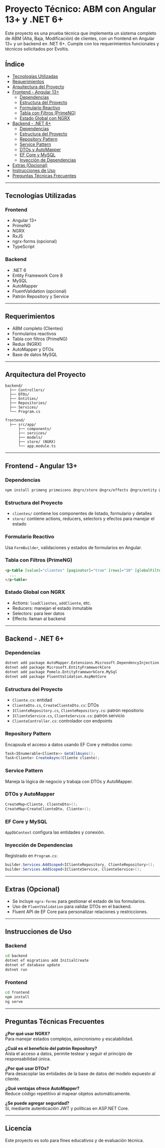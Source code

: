 
# Proyecto Técnico: ABM con Angular 13+ y .NET 6+

Este proyecto es una prueba técnica que implementa un sistema completo de ABM (Alta, Baja, Modificación) de clientes, con un frontend en Angular 13+ y un backend en .NET 6+. Cumple con los requerimientos funcionales y técnicos solicitados por Evoltis.

## Índice

- [Tecnologías Utilizadas](#tecnologías-utilizadas)
- [Requerimientos](#requerimientos)
- [Arquitectura del Proyecto](#arquitectura-del-proyecto)
- [Frontend - Angular 13+](#frontend---angular-13)
  - [Dependencias](#dependencias)
  - [Estructura del Proyecto](#estructura-del-proyecto)
  - [Formulario Reactivo](#formulario-reactivo)
  - [Tabla con Filtros (PrimeNG)](#tabla-con-filtros-primeng)
  - [Estado Global con NGRX](#estado-global-con-ngrx)
- [Backend - .NET 6+](#backend---net-6)
  - [Dependencias](#dependencias-1)
  - [Estructura del Proyecto](#estructura-del-proyecto-1)
  - [Repository Pattern](#repository-pattern)
  - [Service Pattern](#service-pattern)
  - [DTOs y AutoMapper](#dtos-y-automapper)
  - [EF Core y MySQL](#ef-core-y-mysql)
  - [Inyección de Dependencias](#inyección-de-dependencias)
- [Extras (Opcional)](#extras-opcional)
- [Instrucciones de Uso](#instrucciones-de-uso)
- [Preguntas Técnicas Frecuentes](#preguntas-técnicas-frecuentes)

---

## Tecnologías Utilizadas

### Frontend
- Angular 13+
- PrimeNG
- NGRX
- RxJS
- ngrx-forms (opcional)
- TypeScript

### Backend
- .NET 6
- Entity Framework Core 8
- MySQL
- AutoMapper
- FluentValidation (opcional)
- Patrón Repository y Service

---

## Requerimientos

- ABM completo (Clientes)
- Formularios reactivos
- Tabla con filtros (PrimeNG)
- Redux (NGRX)
- AutoMapper y DTOs
- Base de datos MySQL

---

## Arquitectura del Proyecto

```
backend/
  ├── Controllers/
  ├── DTOs/
  ├── Entities/
  ├── Repositories/
  ├── Services/
  └── Program.cs

frontend/
  ├── src/app/
      ├── components/
      ├── services/
      ├── models/
      ├── store/ (NGRX)
      └── app.module.ts
```

---

## Frontend - Angular 13+

### Dependencias
```bash
npm install primeng primeicons @ngrx/store @ngrx/effects @ngrx/entity @ngrx/store-devtools
```

### Estructura del Proyecto
- `clientes/` contiene los componentes de listado, formulario y detalles
- `store/` contiene actions, reducers, selectors y efectos para manejar el estado

### Formulario Reactivo
Usa `FormBuilder`, validaciones y estados de formularios en Angular.

### Tabla con Filtros (PrimeNG)
```html
<p-table [value]="clientes" [paginator]="true" [rows]="10" [globalFilterFields]="['nombre', 'email']">
  ...
</p-table>
```

### Estado Global con NGRX
- Actions: `loadClientes`, `addCliente`, etc.
- Reducers: manejan el estado inmutable
- Selectors: para leer datos
- Effects: llaman al backend

---

## Backend - .NET 6+

### Dependencias
```bash
dotnet add package AutoMapper.Extensions.Microsoft.DependencyInjection
dotnet add package Microsoft.EntityFrameworkCore
dotnet add package Pomelo.EntityFrameworkCore.MySql
dotnet add package FluentValidation.AspNetCore
```

### Estructura del Proyecto
- `Cliente.cs`: entidad
- `ClienteDto.cs`, `CreateClienteDto.cs`: DTOs
- `IClienteRepository.cs`, `ClienteRepository.cs`: patrón repositorio
- `IClienteService.cs`, `ClienteService.cs`: patrón servicio
- `ClienteController.cs`: controlador con endpoints

### Repository Pattern
Encapsula el acceso a datos usando EF Core y métodos como:
```csharp
Task<IEnumerable<Cliente>> GetAllAsync();
Task<Cliente> CreateAsync(Cliente cliente);
```

### Service Pattern
Maneja la lógica de negocio y trabaja con DTOs y AutoMapper.

### DTOs y AutoMapper
```csharp
CreateMap<Cliente, ClienteDto>();
CreateMap<CreateClienteDto, Cliente>();
```

### EF Core y MySQL
`AppDbContext` configura las entidades y conexión.

### Inyección de Dependencias
Registrado en `Program.cs`:
```csharp
builder.Services.AddScoped<IClienteRepository, ClienteRepository>();
builder.Services.AddScoped<IClienteService, ClienteService>();
```

---

## Extras (Opcional)

- Se incluye `ngrx-forms` para gestionar el estado de los formularios.
- Uso de `FluentValidation` para validar DTOs en el backend.
- Fluent API de EF Core para personalizar relaciones y restricciones.

---

## Instrucciones de Uso

### Backend
```bash
cd backend
dotnet ef migrations add InitialCreate
dotnet ef database update
dotnet run
```

### Frontend
```bash
cd frontend
npm install
ng serve
```

---

## Preguntas Técnicas Frecuentes

**¿Por qué usar NGRX?**  
Para manejar estados complejos, asincronismo y escalabilidad.

**¿Cuál es el beneficio del patrón Repository?**  
Aísla el acceso a datos, permite testear y seguir el principio de responsabilidad única.

**¿Por qué usar DTOs?**  
Para desacoplar las entidades de la base de datos del modelo expuesto al cliente.

**¿Qué ventajas ofrece AutoMapper?**  
Reduce código repetitivo al mapear objetos automáticamente.

**¿Se puede agregar seguridad?**  
Sí, mediante autenticación JWT y políticas en ASP.NET Core.

---

## Licencia

Este proyecto es solo para fines educativos y de evaluación técnica.
